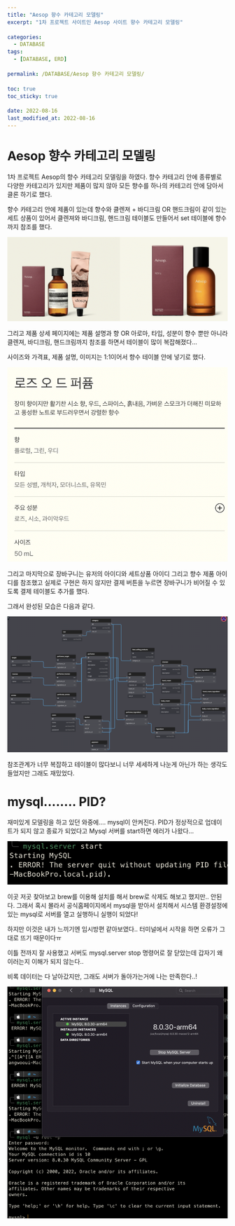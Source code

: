 ```yaml
---
title: "Aesop 향수 카테고리 모델링"
excerpt: "1차 프로젝트 사이트인 Aesop 사이트 향수 카테고리 모델링"

categories:
  - DATABASE
tags:
  - [DATABASE, ERD]

permalink: /DATABASE/Aesop 향수 카테고리 모델링/

toc: true
toc_sticky: true

date: 2022-08-16
last_modified_at: 2022-08-16
---
```


# Aesop 향수 카테고리 모델링

1차 프로젝트 Aesop의 향수 카테고리 모델링을 하였다. 향수 카테고리 안에 종류별로 다양한 카테고리가 있지만 제품이 많지 않아 모든 향수를 하나의 카테고리 안에 담아서 클론 하기로 했다.

향수 카테고리 안에 제품이 있는데 향수와 클렌져 + 바디크림 OR 핸드크림이 같이 있는 세트 상품이 있어서 클렌져와 바디크림, 핸드크림 테이블도 만들어서 set 테이블에 향수까지 참조를 했다.

![](../../assets/images/posts_img/DATABASE/2022-08-16-aesop-erd1.png)

그리고 제품 상세 페이지에는 제품 설명과 향 OR 아로마, 타입, 성분이 향수 뿐만 아니라 클렌져, 바디크림, 핸드크림까지 참조를 하면서 테이블이 많이 복잡해졌다...

사이즈와 가격표, 제품 설명, 이미지는 1:1이어서 향수 테이블 안에 넣기로 했다.

![](../../assets/images/posts_img/DATABASE/2022-08-16-aesop-erd2.png)

그리고 마지막으로 장바구니는 유저의 아이디와 세트상품 아이디 그리고 향수 제품 아이디를 참조했고 실제로 구현은 하지 않지만 결제 버튼을 누르면 장바구니가 비어질 수 있도록 결제 테이블도 추가를 했다.

그래서 완성된 모습은 다음과 같다.

![](../../assets/images/posts_img/DATABASE/2022-08-16-aesop-erd.png)

참조관계가 너무 복잡하고 테이블이 많다보니 너무 세세하게 나눈게 아닌가 하는 생각도 들었지만 그래도 재밌었다.

# mysql........ PID?

재미있게 모델링을 하고 있던 와중에.... mysql이 안켜진다. PID가 정상적으로 업데이트가 되지 않고 종료가 되었다고 Mysql 서버를 start하면 에러가 나왔다...

![](../../assets/images/posts_img/DATABASE/2022-08-16-aesop-erd3.png)

이곳 저곳 찾아보고 brew를 이용해 설치를 해서 brew로 삭제도 해보고 했지만.. 안된다. 그래서 혹시 몰라서 공식홈페이지에서 mysql을 받아서 설치해서 시스템 환경설정에 있는 mysql로 서버를 열고 실행하니 실행이 되었다!

하지만 이것은 내가 느끼기엔 임시방편 같아보였다.. 터미널에서 시작을 하면 오류가 그대로 뜨기 때문이다ㅠ

이틀 전까지 잘 사용했고 서버도 mysql.server stop 명령어로 잘 닫았는데 갑자기 왜 이러는지 이해가 되지 않는다..

비록 데이터는 다 날아갔지만, 그래도 서버가 돌아가는거에 나는 만족한다..!

![](../../assets/images/posts_img/DATABASE/2022-08-16-aesop-erd4.png)